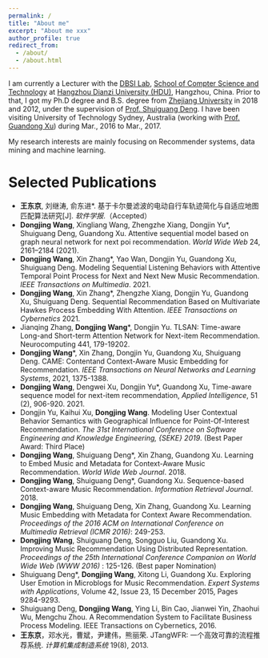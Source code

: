 ```yaml
---
permalink: /
title: "About me"
excerpt: "About me xxx"
author_profile: true
redirect_from: 
  - /about/
  - /about.html
---
```


I am currently a Lecturer with the [DBSI Lab](http://dbsi.hdu.edu.cn/), [School of Compter Science and Technology](https://computer.hdu.edu.cn/computer_en/) at [Hangzhou Dianzi University (HDU)](http://www.hdu.edu.cn/en/), Hangzhou, China. 
Prior to that, I got my Ph.D degree and B.S. degree from [Zhejiang University](https://www.zju.edu.cn/english/) in 2018 and 2012, under the supervision of [Prof. Shuiguang Deng](https://person.zju.edu.cn/shuiguang). I have been visiting University of Technology Sydney, Australia (working with [Prof. Guandong Xu](https://profiles.uts.edu.au/Guandong.Xu)) during Mar., 2016 to Mar., 2017.

My research interests are mainly focusing on Recommender systems, data mining and machine learning.



Selected Publications
======

- **王东京**, 刘继涛, 俞东进*. 基于卡尔曼滤波的电动自行车轨迹简化与自适应地图匹配算法研究[J]. *软件学报*.（Accepted）
- **Dongjing Wang**, Xingliang Wang, Zhengzhe Xiang, Dongjin Yu*, Shuiguang Deng, Guandong Xu. Attentive sequential model based on graph neural network for next poi recommendation. *World Wide Web* 24, 2161–2184 (2021). 
- **Dongjing Wang**, Xin Zhang*, Yao Wan, Dongjin Yu, Guandong Xu, Shuiguang Deng. Modeling Sequential Listening Behaviors with Attentive Temporal Point Process for Next and Next New Music Recommendation. *IEEE Transactions on Multimedia*. 2021.
- **Dongjing Wang**, Xin Zhang*, Zhengzhe Xiang, Dongjin Yu, Guandong Xu, Shuiguang Deng. Sequential Recommendation Based on Multivariate Hawkes Process Embedding With Attention. *IEEE Transactions on Cybernetics* 2021.
- Jianqing Zhang, **Dongjing Wang***, Dongjin Yu. TLSAN: Time-aware Long-and Short-term Attention Network for Next-item Recommendation. Neurocomputing 441, 179-19202.
- **Dongjing Wang***, Xin Zhang, Dongjin Yu, Guandong Xu, Shuiguang Deng. CAME: Contentand Context-Aware Music Embedding for Recommendation. *IEEE Transactions on Neural Networks and Learning Systems*, 2021, 1375-1388.
- **Dongjing Wang**, Dengwei Xu, Dongjin Yu*, Guandong Xu, Time-aware sequence model for next-item recommendation, *Applied Intelligence*, 51 (2), 906-920. 2021.
- Dongjin Yu, Kaihui Xu, **Dongjing Wang**. Modeling User Contextual Behavior Semantics with Geographical Influence for Point-Of-Interest Recommendation. *The 31st International Conference on Software Engineering and Knowledge Engineering, {SEKE} 2019*. (Best Paper Award: Third Place)
- **Dongjing Wang**, Shuiguang Deng*, Xin Zhang, Guandong Xu. Learning to Embed Music and Metadata for Context-Aware Music Recommendation. *World Wide Web Journal*. 2018.
- **Dongjing Wang**, Shuiguang Deng*, Guandong Xu. Sequence-based Context-aware Music Recommendation. *Information Retrieval Journal*. 2018.
- **Dongjing Wang**, Shuiguang Deng, Xin Zhang, Guandong Xu. Learning Music Embedding with Metadata for Context Aware Recommendation. *Proceedings of the 2016 ACM on International Conference on Multimedia Retrieval (ICMR 2016)*: 249-253.
- **Dongjing Wang**, Shuiguang Deng, Songguo Liu, Guandong Xu. Improving Music Recommendation Using Distributed Representation. *Proceedings of the 25th International Conference Companion on World Wide Web (WWW 2016)* : 125-126. (Best paper Nomination)
- Shuiguang Deng*, **Dongjing Wang**, Xitong Li, Guandong Xu. Exploring User Emotion in Microblogs for Music Recommendation. *Expert Systems with Applications*, Volume 42, Issue 23, 15 December 2015, Pages 9284-9293.
- Shuiguang Deng, **Dongjing Wang**, Ying Li, Bin Cao, Jianwei Yin, Zhaohui Wu, Mengchu Zhou. A Recommendation System to Facilitate Business Process Modeling. IEEE Transactions on Cybernetics, 2016. 
- **王东京**，邓水光，曹斌，尹建伟，熊丽荣. JTangWFR: 一个高效可靠的流程推荐系统. *计算机集成制造系统* 19(8), 2013. 

